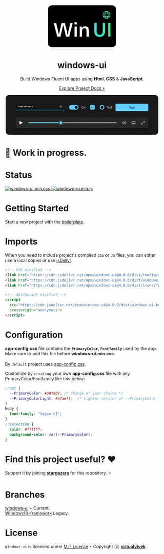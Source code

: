 <p align="center"> 
  <img src="src/assets/logo.png" width="224" />
</p>
<h1 align="center">windows-ui</h1>

<p align="center">Build Windows Fluent UI apps using <b>Html</b>, <b>CSS</b> & <b>JavaScript</b>.</p>
<p align="center"><a href="https://windows-ui.github.io/" target="_blank">Explore Project Docs »</a></p>

<meta name='keywords' content='Windows 10,Windows 11, FluentUI, html, css, js'>
<meta name='description' content='Build Windows Fluent UI apps using html, css & js'>
<meta name='author' content='Vivek Verma'>

<p align="center"><img src="src/assets/preview_header_dark.png" width="500" /></p>

# 🚧 Work in progress.

# Status
<p>
  <a href="https://github.com/virtualvivek/windows-ui/tree/main/dist/windows-ui-11.min.css">
    <img src="https://img.shields.io/github/size/virtualvivek/windows-ui/dist/windows-ui-11.min.css?style=flat-square&logo=css3&color=1572B6&label=windows-ui.min.css" alt="windows-ui.min.css" />
  </a>
  <a href="https://github.com/virtualvivek/windows-ui/tree/main/dist/windows-ui.min.js">
    <img src="https://img.shields.io/github/size/virtualvivek/windows-ui/dist/windows-ui.min.js?style=flat-square&logo=JavaScript&color=F7DF1E&label=windows-ui.min.js" alt="windows-ui.min.js" />
  </a>
</p>



<h1>Getting Started</h1>

Start a new project with the [boilerplate](https://github.com/virtualvivek/windows-ui/tree/master/boilerplate).

# Imports
When you need to include project's compiled `CSS` or `JS` files,
you can either use a local copies or use [jsDelivr](https://www.jsdelivr.com/).

```html
<!-- CSS minified -->
<link href="https://cdn.jsdelivr.net/npm/windows-ui@4.0.0/dist/config/app-config.css.css" rel="stylesheet" crossorigin="anonymous">
<link href="https://cdn.jsdelivr.net/npm/windows-ui@4.0.0/dist/windows-ui-11.min.css" rel="stylesheet" crossorigin="anonymous">
<link href="https://cdn.jsdelivr.net/npm/windows-ui@4.0.0/dist/icons/fonts/fonts.min.css" rel="stylesheet" crossorigin="anonymous">
```
```html
<!-- JavaScript minified -->
<script
  src="https://cdn.jsdelivr.net/npm/windows-ui@4.0.0/dist/windows-ui.bundle.min.js"
  crossorigin="anonymous">
</script>
```

# Configuration

**app-config.css** file contains the **`PrimaryColor`**, **`Fontfamily`** used by the app.<br/>
Make sure to add this file before **windows-ui.min.css**.<br/><br/>
By `default` project uses <a href="dist/config/app-config.css">app-config.css</a>.<br>

Customize by `creating` your own **app-config.css** file with any PrimaryColor/Fontfamily like this below:

  
```css
:root {
  --PrimaryColor: #0078D7; /* Change of your choice */
  --PrimaryColorLight: #47aeff;  /* Lighter version of --PrimaryColor for DarkMode */
}
body {
  font-family: "Segoe UI";
}
::selection {
  color: #ffffff;
  background-color: var(--PrimaryColor);
}
```


# Find this project useful? :heart:
Support it by joining [**stargazers**](https://github.com/virtualvivek/windows-ui/stargazers) for this repository. :star:

# Branches

[windows-ui](https://github.com/virtualvivek/windows-ui)  ‣ Current. <br/>
[Windows10-framework](https://github.com/virtualvivek/windows-ui/tree/Windows10-framework) Legacy.

# License

`Windows-ui` is licensed under [MIT License](https://github.com/virtualvivek/windows-ui/blob/master/LICENSE) ‣ 
Copyright (c) [**virtualvivek**](https://github.com/virtualvivek).
